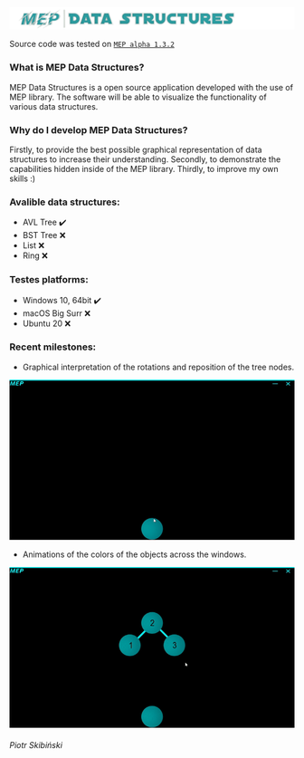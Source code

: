 ![Logo](https://github.com/Middle-Europe-Productions/MEP-Data-Structures/blob/main/readme-data/logo.png)

Source code was tested on [`MEP alpha 1.3.2`](https://github.com/Middle-Europe-Productions/MEP)
### What is MEP Data Structures?
MEP Data Structures is a open source application developed with the use of MEP library. The software will be able to visualize the functionality of various data structures.
### Why do I develop MEP Data Structures?
Firstly, to provide the best possible graphical representation of data structures to increase their understanding.
Secondly, to demonstrate the capabilities hidden inside of the MEP library.
Thirdly, to improve my own skills :)
### Avalible data structures:
- AVL Tree ✔️
- BST Tree ❌
- List ❌
- Ring ❌
### Testes platforms:
- Windows 10, 64bit ✔️
- macOS Big Surr ❌
- Ubuntu 20 ❌
### Recent milestones:
 - Graphical interpretation of the rotations and reposition of the tree nodes.

![Rotation](https://github.com/Middle-Europe-Productions/MEP-Data-Structures/blob/main/readme-data/rotations.gif)
 - Animations of the colors of the objects across the windows.

![Color](https://github.com/Middle-Europe-Productions/MEP-Data-Structures/blob/main/readme-data/colors.gif)

###### Piotr Skibiński